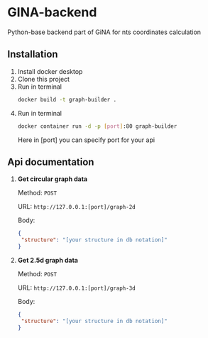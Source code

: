 # GINA-backend

Python-base backend part of GiNA for nts coordinates calculation

## Installation

1. Install docker desktop
2. Clone this project
3. Run in terminal
    ```bash
    docker build -t graph-builder .
    ```
4. Run in terminal
    ```bash
    docker container run -d -p [port]:80 graph-builder
    ```
    Here in [port] you can specify port for your api

## Api documentation

1. **Get circular graph data**

   Method: `POST`

   URL: `http://127.0.0.1:[port]/graph-2d`

   Body: 

   ```json
   {
    "structure": "[your structure in db notation]"
   }
   ```
   
2. **Get 2.5d graph data**

   Method: `POST`

   URL: `http://127.0.0.1:[port]/graph-3d`

   Body: 

   ```json
   {
    "structure": "[your structure in db notation]"
   }
   ```



